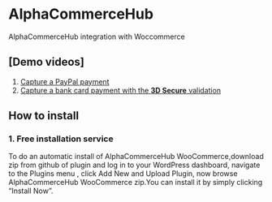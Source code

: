 # AlphaCommerceHub
AlphaCommerceHub integration with Woccommerce
## [Demo videos]
1. [Capture a PayPal payment](https://www.youtube.com/watch?v=AaMkvYT2a4U)
2. [Capture a bank card payment with the **3D Secure** validation](https://youtu.be/ZNeIdTF0n6M)

## How to install

### 1. Free installation service
To do an automatic install of AlphaCommerceHub WooCommerce,download zip from github of plugin and log in to your WordPress dashboard, navigate to the Plugins menu
, click Add New and Upload Plugin, now browse AlphaCommerceHub WooCommerce zip.You can install it by simply clicking “Install Now”.



